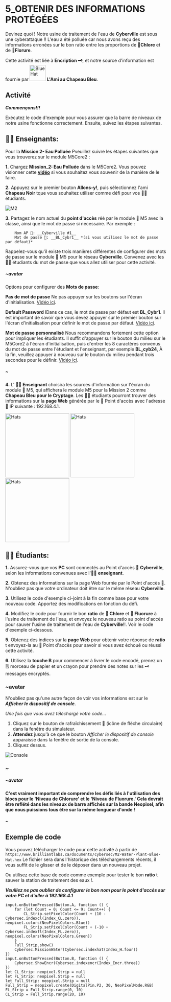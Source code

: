 # 5_OBTENIR DES INFORMATIONS PROTÉGÉES

Devinez quoi ! Notre usine de traitement de l'eau de __Cyberville__ est sous une cyberattaque !! L'eau a été polluée car nous avons reçu des informations erronées sur le bon ratio entre les proportions de __🧪Chlore__ et de __🧪Florure__.

Cette activité est liée à __Encription 🗝️__, et notre source d'information est fournie par <img src="https://github.com/Brilliant-Labs/code.bl/blob/code_alpha/packaged/docs/static/mb/projects/bboard-tutorials-cyberville/ValuableData/5_Get_Protected_Information/BlueHat.png?raw=true" alt="BlueHat" title="BlueHat" width="50"/> __L'Ami au Chapeau Bleu__.
## Activité
__*Commençons!!!*__

Exécutez le code d'exemple pour vous assurer que la barre de niveaux de notre usine fonctionne correctement. Ensuite, suivez les étapes suivantes.  

## __🧑‍🏫 Enseignants:__

Pour la __Mission 2- Eau Polluée__ Pveuillez suivre les étapes suivantes que vous trouverez sur le module M5Core2 :

__1.__ Chargez __Mission_2: Eau Polluée__ dans le M5Core2. Vous pouvez visionner cette [__vidéo__](https://drive.google.com/file/d/10wwarSBpShICwBmd_FT7_MREetXONrN8/view?usp=sharing) si vous souhaitez vous souvenir de la manière de le faire.

__2.__ Appuyez sur le premier bouton __Allons-y!__, puis sélectionnez l'ami  __Chapeau Noir__ tque vous souhaitez utiliser comme défi pour vos 🧑‍🎓 étudiants. 

![M2](https://github.com/Brilliant-Labs/code.bl/blob/code_alpha/packaged/docs/static/mb/projects/bboard-tutorials-cyberville/ValuableData/2_Get_Reliable_Information/M2_FR.png?raw=true "Mission 2")  

__3.__ Partagez le nom actuel du __point d'accès__ réé par le module 📳 M5 avec la classe, ainsi que le mot de passe si nécessaire. Par exemple :  

        Nom AP 📳: __Cyberville #1__  
        Mot de passe 🔑: __BL_Cybr1__ *(si vous utilisez le mot de passe par défaut)*

Rappelez-vous qu'il existe trois manières différentes de configurer des mots de passe sur le module 📳 M5 pour le réseau __Cyberville__. Convenez avec les 🧑‍🎓 étudiants du mot de passe que vous allez utiliser pour cette activité. 

##### ~avatar
Options pour configurer des __Mots de passe__:

__Pas de mot de passe__ Ne pas appuyer sur les boutons sur l'écran d'initialisation. [Vidéo ici](https://www.canva.com/design/DAGJhwOPNfA/C7i4j-8NuAyaVB4WW4ZQLg/watch?utm_content=DAGJhwOPNfA&utm_campaign=designshare&utm_medium=link&utm_source=editor). 

__Default Password__ IDans ce cas, le mot de passe par défaut est __BL_Cybr1__. Il est important de savoir que vous devez appuyer sur le premier bouton sur l'écran d'initialisation pour définir le mot de passe par défaut. [Vidéo ici](https://www.canva.com/design/DAGJh3x2cWc/WLy_dI8ckApegcX8nVluYw/watch?utm_content=DAGJh3x2cWc&utm_campaign=designshare&utm_medium=link&utm_source=editor). 

__Mot de passe personnalisé__ Nous recommandons fortement cette option pour impliquer les étudiants. Il suffit d'appuyer sur le bouton du milieu sur le M5Core2 à l'écran d'initialisation, puis d'entrer les 8 caractères convenus du mot de passe entre l'étudiant et l'enseignant, par exemple __BL_cyb24__, À la fin, veuillez appuyer à nouveau sur le bouton du milieu pendant trois secondes pour le définir. [Vidéo ici](https://www.canva.com/design/DAGJhzixXtc/zuFnnSe0t3ZZR298o1uEjg/watch?utm_content=DAGJhzixXtc&utm_campaign=designshare&utm_medium=link&utm_source=editor). 
##### ~

__4.__  L' __🧑‍🏫 Enseignant__ choisira les sources d'information sur l'écran du module 📳 M5, qui affichera le module M5 pour la Mission 2 comme __Chapeau Bleu pour le Cryptage__.  Les 🧑‍🎓 étudiants pourront trouver des informations sur la __page Web__ générée par le 📳 Point d'accès avec l'adresse 📮 IP suivante : 192.168.4.1.

<img src="https://github.com/Brilliant-Labs/code.bl/blob/code_alpha/packaged/docs/static/mb/projects/bboard-tutorials-cyberville/ValuableData/3_Get_Secure_Information/Hats.jpeg?raw=true" alt="Hats" title="Hats" width="200" />

<img src="https://github.com/Brilliant-Labs/code.bl/blob/code_alpha/packaged/docs/static/mb/projects/bboard-tutorials-cyberville/ValuableData/3_Get_Secure_Information/arrow.png?raw=true" alt="Hats" title="Hats" width="200" />

<img src="https://github.com/Brilliant-Labs/code.bl/blob/code_alpha/packaged/docs/static/mb/projects/bboard-tutorials-cyberville/ValuableData/5_Get_Protected_Information/M2D.png?raw=true" alt="Hats" title="Hats" width="200" />

## __🧑‍🎓 Étudiants:__

__1.__ Assurez-vous que vos __PC__ sont connectés au Point d'accès 📳 __Cyberville__, selon les informations convenues avec l'🧑‍🏫 __enseignant__.

__2.__ Obtenez des informations sur la page Web fournie par le Point d'accès 📳. N'oubliez pas que votre ordinateur doit être sur le même réseau __Cyberville__.  

__3.__ Utilisez le code d'exemple ci-joint à la fin comme base pour votre nouveau code. Apportez des modifications en fonction du défi.

__4.__ Modifiez le code pour fournir le bon __ratio__ de __🧪 Chlore__ et __🧪 Fluorure__ à l'usine de traitement de l'eau, et envoyez le nouveau ratio au point d'accès pour sauver l'usine de traitement de l'eau de __Cyberville__!!.  Voir le code d'exemple ci-dessous. 

__5.__ Obtenez des indices sur la __page Web__ pour obtenir votre réponse de __ratio__ t envoyez-la au 📳 Point d'accès pour savoir si vous avez échoué ou réussi cette activité.

__6.__ Utilisez la __touche B__ pour commencer à livrer le code encodé, prenez un 🗒️ morceau de papier et un crayon pour prendre des notes sur les 🗝️ messages encryptés. 

### ~avatar
N'oubliez pas qu'une autre façon de voir vos informations est sur le __*Afficher le dispositif de console*__.

*Une fois que vous avez téléchargé votre code...*
1. Cliquez sur le bouton de rafraîchissement 🔄 (icône de flèche circulaire) dans la fenêtre du simulateur.
2. __Attendez__  jusqu'à ce que le bouton *Afficher le dispositif de console* apparaisse dans la fenêtre de sortie de la console.
3. Cliquez dessus.

![Console](https://github.com/Brilliant-Labs/code.bl/blob/code_alpha/packaged/docs/static/mb/projects/bboard-tutorials-cyberville/Networking/2_MAC_IP/Console_FR.png?raw=true "Console Device")
### ~

##### ~avatar
__C'est vraiment important de comprendre les défis liés à l'utilisation des blocs pour le 'Niveau de Chlorure' et le 'Niveau de Fluorure.' Cela devrait être reflété dans les niveaux de barre affichés sur la bande Neopixel, afin que nous puissions tous être sur la même longueur d'onde !__
##### ~

## Exemple de code

Vous pouvez télécharger le code pour cette activité à partir de `https://www.brilliantlabs.ca/documents/cybersec/M2-Water-Plant-Blue-Hat.hex`  Le fichier sera dans l'historique des téléchargements récents, il vous suffit de le glisser et de le déposer dans un nouveau projet.


Ou utilisez cette base de code comme exemple pour tester le bon __ratio__ t sauver la station de traitement des eaux !.

__*Veuillez ne pas oublier de configurer le bon nom pour le point d'accès sur votre PC et d'aller à 192.168.4.1*__

```blocks
input.onButtonPressed(Button.A, function () {
    for (let Count = 0; Count <= 9; Count++) {
        CL_Strip.setPixelColor(Count + (10 - Cybersec.indexcl(Index_CL.zero)), neopixel.colors(NeoPixelColors.Blue))
        FL_Strip.setPixelColor(Count + (-10 + Cybersec.indexfl(Index_FL.zero)), neopixel.colors(NeoPixelColors.Green))
    }
    Full_Strip.show()
    Cybersec.MissionWater(Cybersec.indexhat(Index_H.four))
})
input.onButtonPressed(Button.B, function () {
    Cybersec.ShowEncr(Cybersec.indexencr(Index_Encr.three))
})
let CL_Strip: neopixel.Strip = null
let FL_Strip: neopixel.Strip = null
let Full_Strip: neopixel.Strip = null
Full_Strip = neopixel.create(DigitalPin.P2, 30, NeoPixelMode.RGB)
FL_Strip = Full_Strip.range(0, 10)
CL_Strip = Full_Strip.range(20, 10)

```